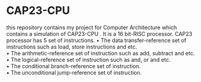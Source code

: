 # CAP23-CPU

this repository contains my project for Computer Architecture which contains a simulation of 
CAP23-CPU . It is a 16 bit-RISC processor. CAP23 processor has 5 set of instructions. 
• The data transfer-reference set of instructions such as load, store instructions and 
etc. <br />
• The arithmetic-reference set of instruction such as add, subtract and etc.<br />
• The logical-reference set of instruction such as and, or and etc.<br />
• The conditional branch-reference set of instruction.<br />
• The unconditional jump-reference set of instruction.<br />